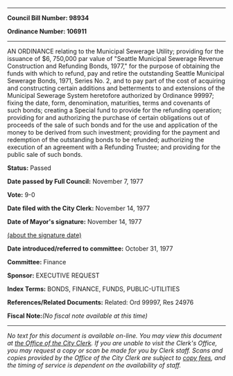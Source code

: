 

********

**Council Bill Number: 98934**
   
**Ordinance Number: 106911**
********

 AN ORDINANCE relating to the Municipal Sewerage Utility; providing for the issuance of $6, 750,000 par value of "Seattle Municipal Sewerage Revenue Construction and Refunding Bonds, 1977," for the purpose of obtaining the funds with which to refund, pay and retire the outstanding Seattle Municipal Sewerage Bonds, 1971, Series No. 2, and to pay part of the cost of acquiring and constructing certain additions and betterments to and extensions of the Municipal Sewerage System heretofore authorized by Ordinance 99997; fixing the date, form, denomination, maturities, terms and covenants of such bonds; creating a Special fund to provide for the refunding operation; providing for and authorizing the purchase of certain obligations out of proceeds of the sale of such bonds and for the use and application of the money to be derived from such investment; providing for the payment and redemption of the outstanding bonds to be refunded; authorizing the execution of an agreement with a Refunding Trustee; and providing for the public sale of such bonds.

**Status:** Passed
   
**Date passed by Full Council:** November 7, 1977
   
**Vote:** 9-0
   
**Date filed with the City Clerk:** November 14, 1977
   
**Date of Mayor's signature:** November 14, 1977
   
[(about the signature date)](/~public/approvaldate.htm)
   
   
   
**Date introduced/referred to committee:** October 31, 1977
   
**Committee:** Finance
   
**Sponsor:** EXECUTIVE REQUEST
   
   
**Index Terms:** BONDS, FINANCE, FUNDS, PUBLIC-UTILITIES

**References/Related Documents:** Related: Ord 99997, Res 24976

**Fiscal Note:**_(No fiscal note available at this time)_
********

_No text for this document is available on-line. You may view this document at [the Office of the City Clerk](http://www.seattle.gov/leg/clerk/contactUs.htm). If you are unable to visit the Clerk's Office, you may request a copy or scan be made for you by Clerk staff. Scans and copies provided by the Office of the City Clerk are subject to [copy fees](http://clerk.seattle.gov/~public/clerkfees.htm), and the timing of service is dependent on the availability of staff._

